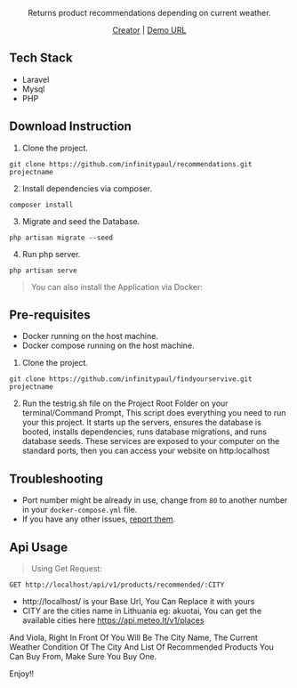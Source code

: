 <p align="center">Returns product recommendations depending on current weather.</p>
<p align="center"><a href="https://medium.com/@infinitypaul">Creator</a> | <a href="https://infinityadeo.herokuapp.com/api/v1/products/recommended/alanta">Demo URL</a></p>

## Tech Stack

* Laravel
* Mysql
* PHP

## Download Instruction

1. Clone the project.

```
git clone https://github.com/infinitypaul/recommendations.git projectname
```


2. Install dependencies via composer.

```
composer install 
```

3. Migrate and seed the Database.

```
php artisan migrate --seed
```

4. Run php server.

```
php artisan serve
```

> You can also install the Application via Docker:

## Pre-requisites

- Docker running on the host machine.
- Docker compose running on the host machine.

1. Clone the project.

```
git clone https://github.com/infinitypaul/findyourservive.git projectname
```

2. Run the testrig.sh file on the Project Root Folder on your terminal/Command Prompt, This script does everything you need to run your this project. It starts up the servers, ensures the database is booted, installs dependencies, runs database migrations, and runs database seeds. These services are exposed to your computer on the standard ports, then you can access your website on http:localhost

## Troubleshooting

- Port number might be already in use, change from `80` to another number in your `docker-compose.yml` file.
- If you have any other issues, [report them](https://github.com/infinitypaul/infinitypaul/issues).

## Api Usage

> Using Get Request:

```
GET http://localhost/api/v1/products/recommended/:CITY
```

* http://localhost/ is your Base Url, You Can Replace it with yours
* CITY are the cities name in Lithuania eg: akuotai, You can get the available cities here https://api.meteo.lt/v1/places  

And Viola, Right In Front Of You Will Be The City Name, The Current Weather Condition Of The City And List Of Recommended Products You Can Buy From, Make Sure You Buy One.

Enjoy!!


